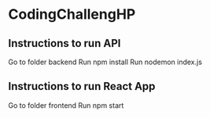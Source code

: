 ﻿# CodingChallengHP

## Instructions to run API
Go to folder backend
Run npm install
Run nodemon index.js

## Instructions to run React App
Go to folder frontend
Run npm start
